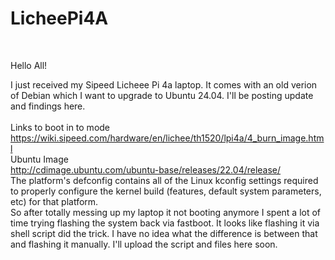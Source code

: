 # LicheePi4A
<br>


Hello All!

I just received my Sipeed Licheee Pi 4a laptop. It comes with an old verion of Debian which I want to upgrade to 
Ubuntu 24.04. I'll be posting update and findings here.
<br>
<br>
Links to boot in to mode<br>
https://wiki.sipeed.com/hardware/en/lichee/th1520/lpi4a/4_burn_image.html
<br>
Ubuntu Image
<br>
http://cdimage.ubuntu.com/ubuntu-base/releases/22.04/release/
<br>
The platform's defconfig contains all of the Linux kconfig settings required to properly configure the kernel build (features, default system parameters, etc) for that platform.
<br>
So after totally messing up my laptop it not booting anymore I spent a lot of time trying flashing the system back via fastboot. It looks like flashing it via shell script did the trick. I have no idea what the difference is between that and flashing it manually. I'll upload the script and files here soon.
<br>

